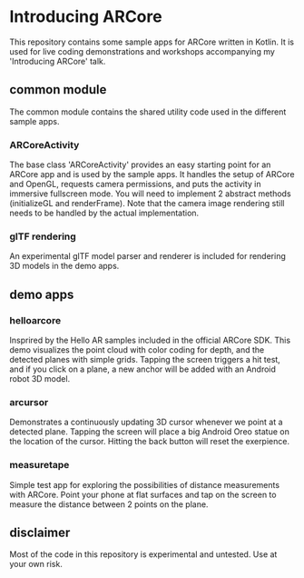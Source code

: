 # Introducing ARCore

This repository contains some sample apps for ARCore written in Kotlin. It is used for live coding demonstrations and workshops accompanying my 'Introducing ARCore' talk.

## common module
The common module contains the shared utility code used in the different sample apps.

### ARCoreActivity
The base class 'ARCoreActivity' provides an easy starting point for an ARCore app and is used by the sample apps. It handles the setup of ARCore and OpenGL, requests camera permissions, and puts the activity in immersive fullscreen mode. You will need to implement 2 abstract methods (initializeGL and renderFrame). Note that the camera image rendering still needs to be handled by the actual implementation.

### glTF rendering
An experimental glTF model parser and renderer is included for rendering 3D models in the demo apps.

## demo apps
### helloarcore
Insprired by the Hello AR samples included in the official ARCore SDK. This demo visualizes the point cloud with color coding for depth, and the detected planes with simple grids. Tapping the screen triggers a hit test, and if you click on a plane, a new anchor will be added with an Android robot 3D model.

### arcursor
Demonstrates a continuously updating 3D cursor whenever we point at a detected plane. Tapping the screen will place a big Android Oreo statue on the location of the cursor. Hitting the back button will reset the exerpience.

### measuretape
Simple test app for exploring the possibilities of distance measurements with ARCore. Point your phone at flat surfaces and tap on the screen to measure the distance between 2 points on the plane.

## disclaimer
Most of the code in this repository is experimental and untested. Use at your own risk.
